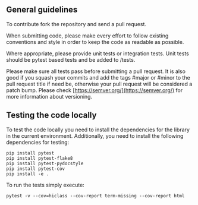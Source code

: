 ## General guidelines

To contribute fork the repository and send a pull request.

When submitting code, please make every effort to follow existing conventions and style in order to keep the code as readable as possible.

Where appropriate, please provide unit tests or integration tests. Unit tests should be pytest based tests and be added to <project>/tests.

Please make sure all tests pass before submitting a pull request. It is also good if you squash your commits and add the tags #major or #minor to the pull request title if need be, otherwise your pull request will be considered a patch bump. Please check [https://semver.org/](https://semver.org/) for more information about versioning.

## Testing the code locally

To test the code locally you need to install the dependencies for the library in the current environment. Additionally, you need to install the following dependencies for testing:

```
pip install pytest
pip install pytest-flake8
pip install pytest-pydocstyle
pip install pytest-cov
pip install -e .
```

To run the tests simply execute:

```
pytest -v --cov=hiclass --cov-report term-missing --cov-report html
```
